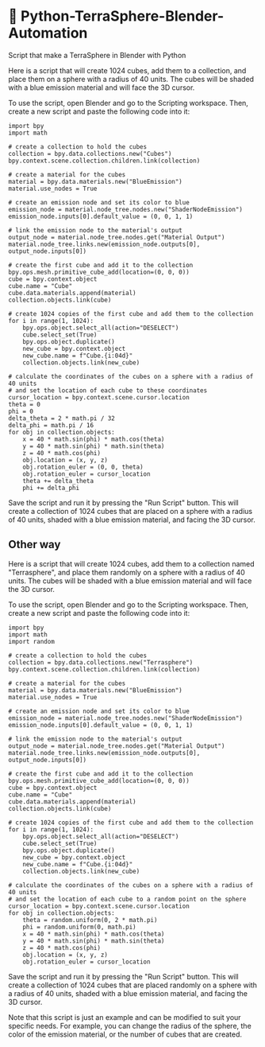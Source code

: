 # :snake: Python-TerraSphere-Blender-Automation
Script that make a TerraSphere in Blender with Python

Here is a script that will create 1024 cubes, add them to a collection, and place them on a sphere with a radius of 40 units. The cubes will be shaded with a blue emission material and will face the 3D cursor.

To use the script, open Blender and go to the Scripting workspace. Then, create a new script and paste the following code into it:

    import bpy
    import math

    # create a collection to hold the cubes
    collection = bpy.data.collections.new("Cubes")
    bpy.context.scene.collection.children.link(collection)

    # create a material for the cubes
    material = bpy.data.materials.new("BlueEmission")
    material.use_nodes = True

    # create an emission node and set its color to blue
    emission_node = material.node_tree.nodes.new("ShaderNodeEmission")
    emission_node.inputs[0].default_value = (0, 0, 1, 1)

    # link the emission node to the material's output
    output_node = material.node_tree.nodes.get("Material Output")
    material.node_tree.links.new(emission_node.outputs[0], output_node.inputs[0])

    # create the first cube and add it to the collection
    bpy.ops.mesh.primitive_cube_add(location=(0, 0, 0))
    cube = bpy.context.object
    cube.name = "Cube"
    cube.data.materials.append(material)
    collection.objects.link(cube)

    # create 1024 copies of the first cube and add them to the collection
    for i in range(1, 1024):
        bpy.ops.object.select_all(action="DESELECT")
        cube.select_set(True)
        bpy.ops.object.duplicate()
        new_cube = bpy.context.object
        new_cube.name = f"Cube.{i:04d}"
        collection.objects.link(new_cube)

    # calculate the coordinates of the cubes on a sphere with a radius of 40 units
    # and set the location of each cube to these coordinates
    cursor_location = bpy.context.scene.cursor.location
    theta = 0
    phi = 0
    delta_theta = 2 * math.pi / 32
    delta_phi = math.pi / 16
    for obj in collection.objects:
        x = 40 * math.sin(phi) * math.cos(theta)
        y = 40 * math.sin(phi) * math.sin(theta)
        z = 40 * math.cos(phi)
        obj.location = (x, y, z)
        obj.rotation_euler = (0, 0, theta)
        obj.rotation_euler = cursor_location
        theta += delta_theta
        phi += delta_phi

Save the script and run it by pressing the "Run Script" button. This will create a collection of 1024 cubes that are placed on a sphere with a radius of 40 units, shaded with a blue emission material, and facing the 3D cursor.

## Other way

Here is a script that will create 1024 cubes, add them to a collection named "Terrasphere", and place them randomly on a sphere with a radius of 40 units. The cubes will be shaded with a blue emission material and will face the 3D cursor.

To use the script, open Blender and go to the Scripting workspace. Then, create a new script and paste the following code into it:

    import bpy
    import math
    import random

    # create a collection to hold the cubes
    collection = bpy.data.collections.new("Terrasphere")
    bpy.context.scene.collection.children.link(collection)

    # create a material for the cubes
    material = bpy.data.materials.new("BlueEmission")
    material.use_nodes = True

    # create an emission node and set its color to blue
    emission_node = material.node_tree.nodes.new("ShaderNodeEmission")
    emission_node.inputs[0].default_value = (0, 0, 1, 1)

    # link the emission node to the material's output
    output_node = material.node_tree.nodes.get("Material Output")
    material.node_tree.links.new(emission_node.outputs[0], output_node.inputs[0])

    # create the first cube and add it to the collection
    bpy.ops.mesh.primitive_cube_add(location=(0, 0, 0))
    cube = bpy.context.object
    cube.name = "Cube"
    cube.data.materials.append(material)
    collection.objects.link(cube)

    # create 1024 copies of the first cube and add them to the collection
    for i in range(1, 1024):
        bpy.ops.object.select_all(action="DESELECT")
        cube.select_set(True)
        bpy.ops.object.duplicate()
        new_cube = bpy.context.object
        new_cube.name = f"Cube.{i:04d}"
        collection.objects.link(new_cube)

    # calculate the coordinates of the cubes on a sphere with a radius of 40 units
    # and set the location of each cube to a random point on the sphere
    cursor_location = bpy.context.scene.cursor.location
    for obj in collection.objects:
        theta = random.uniform(0, 2 * math.pi)
        phi = random.uniform(0, math.pi)
        x = 40 * math.sin(phi) * math.cos(theta)
        y = 40 * math.sin(phi) * math.sin(theta)
        z = 40 * math.cos(phi)
        obj.location = (x, y, z)
        obj.rotation_euler = cursor_location

Save the script and run it by pressing the "Run Script" button. This will create a collection of 1024 cubes that are placed randomly on a sphere with a radius of 40 units, shaded with a blue emission material, and facing the 3D cursor.

Note that this script is just an example and can be modified to suit your specific needs. For example, you can change the radius of the sphere, the color of the emission material, or the number of cubes that are created.
